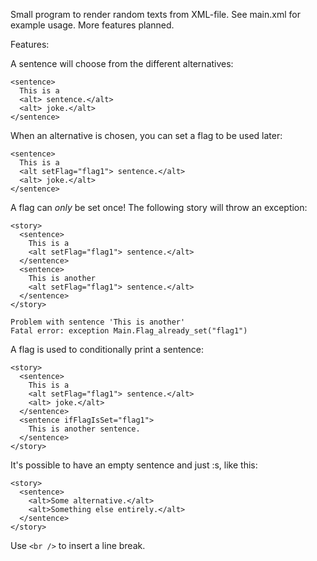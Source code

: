 Small program to render random texts from XML-file. See main.xml for example usage. More features planned.

Features:

A sentence will choose from the different alternatives:

    <sentence>
      This is a
      <alt> sentence.</alt>
      <alt> joke.</alt>
    </sentence>

When an alternative is chosen, you can set a flag to be used later:

    <sentence>
      This is a
      <alt setFlag="flag1"> sentence.</alt>
      <alt> joke.</alt>
    </sentence>

A flag can _only_ be set once! The following story will throw an exception:

    <story>
      <sentence>
        This is a 
        <alt setFlag="flag1"> sentence.</alt>
      </sentence>
      <sentence>
        This is another 
        <alt setFlag="flag1"> sentence.</alt>
      </sentence>
    </story>

    Problem with sentence 'This is another'
    Fatal error: exception Main.Flag_already_set("flag1")

A flag is used to conditionally print a sentence:

    <story>
      <sentence>
        This is a 
        <alt setFlag="flag1"> sentence.</alt>
        <alt> joke.</alt>
      </sentence>
      <sentence ifFlagIsSet="flag1">
        This is another sentence.
      </sentence>
    </story>

It's possible to have an empty sentence and just <alt>:s, like this:

    <story>
      <sentence>
        <alt>Some alternative.</alt>
        <alt>Something else entirely.</alt>
      </sentence>
    </story>


Use `<br />` to insert a line break.
